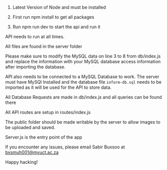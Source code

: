1. Latest Version of Node and must be installed

2. First run npm install to get all packages

3. Run npm run dev to start the api and run it

API needs to run at all times.

All files are found in the server folder

Please make sure to modify the MySQL data on line 3 to 8 from db/index.js and replace the information with your MySQL database access information after importing the database.

API also needs to be connected to a MySQL Database to work. The server must have MySQl Installed and the database file `inform-db.sql` needs to be imported as it will be used for the API to store data.

All Database Requests are made in db/index.js and all queries can be found there

All API routes are setup in routes/index.js


The public folder should be made writable by the server to allow images to be uploaded and saved.

Server.js is the entry point of the app

If you encounter any issues, please email Sabir Buxsoo at bxsmuh001@myuct.ac.za

Happy hacking! 
